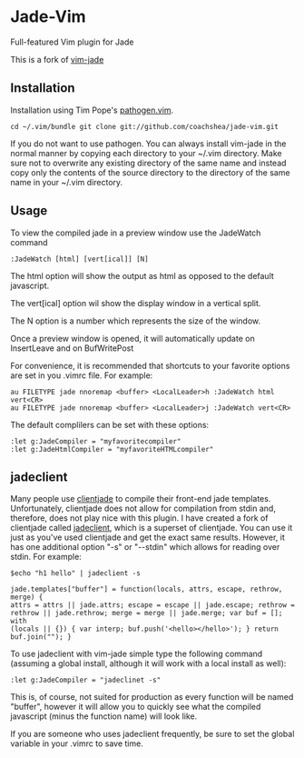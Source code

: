 # Jade-Vim #

Full-featured Vim plugin for Jade

This is a fork of [vim-jade](https://github.com/digitaltoad/vim-jade.git)

## Installation

Installation using Tim Pope's [pathogen.vim](https://github.com/tpope/vim-pathogen).

```
cd ~/.vim/bundle git clone git://github.com/coachshea/jade-vim.git
```

If you do not want to use pathogen. You can always install vim-jade in the
normal manner by copying each directory to your ~/.vim directory.  Make sure not
to overwrite any existing directory of the same name and instead copy only the
contents of the source directory to the directory of the same name in your
~/.vim directory.

## Usage

To view the compiled jade in a preview window use the JadeWatch command

```
:JadeWatch [html] [vert[ical]] [N]
```

The html option will show the output as html as opposed to the default
javascript.

The vert[ical] option wil show the display window in a vertical split.

The N option is a number which represents the size of the window.

Once a preview window is opened, it will automatically update on InsertLeave and
on BufWritePost

For convenience, it is recommended that shortcuts to your favorite options are
set in you .vimrc file.  For example:

```
au FILETYPE jade nnoremap <buffer> <LocalLeader>h :JadeWatch html vert<CR>
au FILETYPE jade nnoremap <buffer> <LocalLeader>j :JadeWatch vert<CR>
```

The default complilers can be set with these options:

```
:let g:JadeCompiler = "myfavoritecompiler"
:let g:JadeHtmlCompiler = "myfavoriteHTMLcompiler"
```

## jadeclient
    
Many people use [clientjade](https://github.com/jgallen23/clientjade.git) to
compile their front-end jade templates. Unfortunately, clientjade does not allow
for compilation from stdin and, therefore, does not play nice with this plugin.
I have created a fork of clientjade called
[jadeclient](https://github.com/coachshea/jadeclient.git), which is a superset
of clientjade.  You can  use it just as you've used clientjade and get the exact
same results.  However, it has one additional option "-s" or "--stdin"
which allows for reading over stdin.  For example:

```
$echo "h1 hello" | jadeclient -s

jade.templates["buffer"] = function(locals, attrs, escape, rethrow, merge) {
attrs = attrs || jade.attrs; escape = escape || jade.escape; rethrow =
rethrow || jade.rethrow; merge = merge || jade.merge; var buf = []; with
(locals || {}) { var interp; buf.push('<hello></hello>'); } return
buf.join(""); }
```

To use jadeclient with vim-jade simple type the following command (assuming a
global install, although it will work with a local install as well):

```
:let g:JadeCompiler = "jadeclinet -s"
```

This is, of course, not suited for production as every function will be named
"buffer", however it will allow you to quickly see what the compiled javascript
(minus the function name) will look like.

If you are someone who uses jadeclient frequently, be sure to set the
global variable in your .vimrc to save time.

